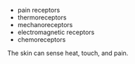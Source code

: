 - pain receptors
- thermoreceptors
- mechanoreceptors
- electromagnetic receptors
- chemoreceptors


The skin can sense heat, touch, and pain.